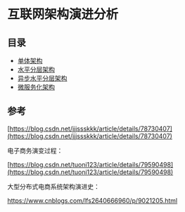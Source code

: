 # 互联网架构演进分析

## 目录

* [单体架构](/jia-gou-she-ji-pian/hu-lian-wang-jia-gou-yan-jin-fen-xi/dan-ti-jia-gou.md)
* [水平分层架构](/jia-gou-she-ji-pian/hu-lian-wang-jia-gou-yan-jin-fen-xi/shui-ping-fen-ceng-jia-gou.md)
* [异步水平分层架构](/jia-gou-she-ji-pian/hu-lian-wang-jia-gou-yan-jin-fen-xi/yi-bu-shui-ping-fen-ceng-jia-gou.md)
* [微服务化架构](/jia-gou-she-ji-pian/hu-lian-wang-jia-gou-yan-jin-fen-xi/wei-fu-wu-hua-jia-gou.md)

## 参考

[https://blog.csdn.net/jjjssskkk/article/details/78730407](https://blog.csdn.net/jjjssskkk/article/details/78730407)

电子商务演变过程：

[https://blog.csdn.net/tuoni123/article/details/79590498](https://blog.csdn.net/tuoni123/article/details/79590498)

大型分布式电商系统架构演进史：

https://www.cnblogs.com/lfs2640666960/p/9021205.html




